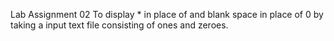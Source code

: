 Lab Assignment 02
To display * in place of and blank space in place of 0 by taking a input text file consisting of ones and zeroes.
